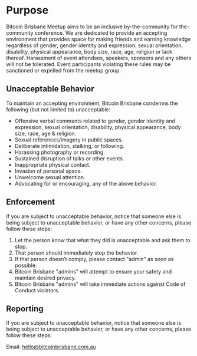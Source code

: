 # Purpose

Bitcoin Brisbane Meetup aims to be an inclusive by-the-community for the-community conference. We are dedicated to provide an accepting environment that provides space for making friends and earning knowledge regardless of gender, gender identity and expression, sexual orientation, disability, physical appearance, body size, race, age, religion or lack thereof. Harassment of event attendees, speakers, sponsors and any others will not be tolerated. Event participants violating these rules may be sanctioned or expelled from the meetup group.

## Unacceptable Behavior

To maintain an accepting environment, Bitcoin Brisbane condemns the following (but not limited to) unacceptable:

* Offensive verbal comments related to gender, gender identity and expression, sexual orientation, disability, physical appearance, body size, race, age & religion.
* Sexual references/imagery in public spaces.
* Deliberate intimidation, stalking, or following.
* Harassing photography or recording.
* Sustained disruption of talks or other events.
* Inappropriate physical contact.
* Invasion of personal space.
* Unwelcome sexual attention.
* Advocating for or encouraging, any of the above behavior.

## Enforcement

If you are subject to unacceptable behavior, notice that someone else is being subject to unacceptable behavior, or have any other concerns, please follow these steps:

1. Let the person know that what they did is unacceptable and ask them to stop.
2. That person should immediately stop the behavior.
3. If that person doesn’t comply, please contact "admin" as soon as possible.
4. Bitcoin Brisbane "admins" will attempt to ensure your safety and maintain desired privacy.
5. Bitcoin Brisbane "admins" will take immediate actions against Code of Conduct violators.

## Reporting

If you are subject to unacceptable behavior, notice that someone else is being subject to unacceptable behavior, or have any other concerns, please follow these steps:

Email: hello@bitcoinbrisbane.com.au
